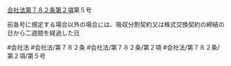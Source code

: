 [会社法第７８２条第２項](会社法＿＿＿＿第７８２条第２項)第５号

前各号に規定する場合以外の場合には、吸収分割契約又は株式交換契約の締結の日から二週間を経過した日


#会社法
#会社法/第７８２条
#会社法/第７８２条/第２項
#会社法/第７８２条/第２項/第５号
